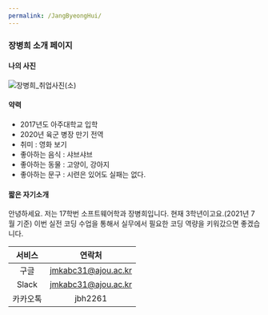 ```yaml
---
permalink: /JangByeongHui/
---
```


### 장병희 소개 페이지

#### 나의 사진

![장병희_취업사진(소)](https://user-images.githubusercontent.com/41332873/124732220-f9b81a00-df4d-11eb-96c1-a588e21ddefa.jpg)

#### 약력
* 2017년도 아주대학교 입학
* 2020년 육군 병장 만기 전역
* 취미 : 영화 보기
* 좋아하는 음식 : 샤브샤브
* 좋아하는 동물 : 고양이, 강아지
* 좋아하는 문구 : 시련은 있어도 실패는 없다.

#### 짧은 자기소개
안녕하세요. 저는 17학번 소프트웨어학과 장병희입니다. 현재 3학년이고요.(2021년 7월 기준)
이번 실전 코딩 수업을 통해서 실무에서 필요한 코딩 역량을 키워갔으면 좋겠습니다.

|서비스|연락처|
|:------:|:---:|
|구글|jmkabc31@ajou.ac.kr|
|Slack|jmkabc31@ajou.ac.kr|
|카카오톡|jbh2261|


